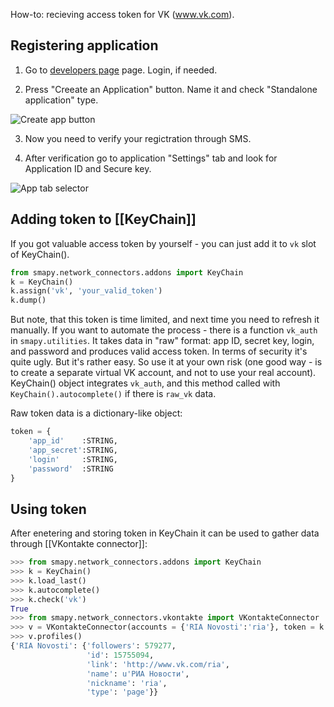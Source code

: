How-to: recieving access token for VK (www.vk.com).

## Registering application

1. Go to [developers page](http://vk.com/dev) page. Login, if needed.

2. Press "Creeate an Application" button. Name it and check "Standalone application" type.

![Create app button](https://dl.dropboxusercontent.com/u/81437006/smapy/token_vk_1.PNG)

3. Now you need to verify your regictration through SMS.

4. After verification go to application "Settings" tab and look for Application ID and Secure key.

![App tab selector](https://dl.dropboxusercontent.com/u/81437006/smapy/token_vk_2.PNG)

## Adding token to [[KeyChain]]

If you got valuable access token by yourself - you can just add it to `vk` slot of KeyChain().

```python
from smapy.network_connectors.addons import KeyChain
k = KeyChain()
k.assign('vk', 'your_valid_token')
k.dump()
```

But note, that this token is time limited, and next time you need to refresh it manually. If you want to automate the process - there is a function `vk_auth` in `smapy.utilities`. It takes data in "raw" format: app ID, secret key, login, and password and produces valid access token. In terms of security it's quite ugly. But it's rather easy. So use it at your own risk (one good way - is to create a separate virtual VK account, and not to use your real account). KeyChain() object integrates `vk_auth`, and this method called with `KeyChain().autocomplete()` if there is `raw_vk` data.

Raw token data is a dictionary-like object:

```python
token = {
    'app_id'    :STRING,
    'app_secret':STRING,
    'login'     :STRING,
    'password'  :STRING
}
```

## Using token

After enetering and storing token in KeyChain it can be used to gather data through [[VKontakte connector]]:

```python
>>> from smapy.network_connectors.addons import KeyChain
>>> k = KeyChain()
>>> k.load_last()
>>> k.autocomplete()
>>> k.check('vk')
True
>>> from smapy.network_connectors.vkontakte import VKontakteConnector
>>> v = VKontakteConnector(accounts = {'RIA Novosti':'ria'}, token = k.get('vk'))
>>> v.profiles()
{'RIA Novosti': {'followers': 579277,
                 'id': 15755094,
                 'link': 'http://www.vk.com/ria',
                 'name': u'РИА Новости',
                 'nickname': 'ria',
                 'type': 'page'}}
```